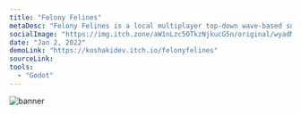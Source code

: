 ```yaml
---
title: "Felony Felines"
metaDesc: "Felony Felines is a local multiplayer top-down wave-based survival shooter in which 2 players fight an endless army of robots in the spirit of Box Head: 2-Play"
socialImage: "https://img.itch.zone/aW1nLzc5OTkzNjkucG5n/original/wyadMq.png"
date: "Jan 2, 2022"
demoLink: "https://koshakidev.itch.io/felonyfelines"
sourceLink:
tools:
  - "Godot"
---
```


![banner](https://img.itch.zone/aW1nLzc5OTEwMDgucG5n/original/85eyHW.png)
